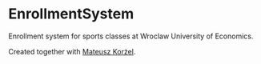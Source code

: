 EnrollmentSystem
================

Enrollment system for sports classes at Wroclaw University of Economics.

Created together with <a href="https://www.linkedin.com/pub/mateusz-kor%C5%BCel/6a/899/b87">Mateusz Korżel</a>.
